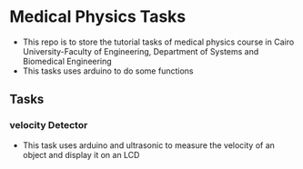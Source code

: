 # Medical Physics Tasks

- This repo is to store the tutorial tasks of medical physics course
  in Cairo University-Faculty of Engineering, Department of Systems
  and Biomedical Engineering
- This tasks uses arduino to do some functions

## Tasks
### velocity Detector
- This task uses arduino and ultrasonic to measure the velocity of an object
  and display it on an LCD

